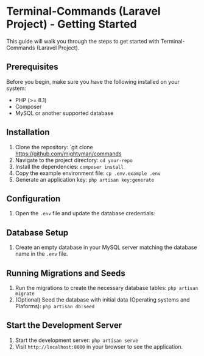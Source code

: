 # Terminal-Commands (Laravel Project) - Getting Started

This guide will walk you through the steps to get started with Terminal-Commands (Laravel Project).

## Prerequisites

Before you begin, make sure you have the following installed on your system:
- PHP (>= 8.1)
- Composer
- MySQL or another supported database

## Installation

1. Clone the repository: `git clone https://github.com/mightyman/commands
2. Navigate to the project directory: `cd your-repo`
3. Install the dependencies: `composer install`
4. Copy the example environment file: `cp .env.example .env`
5. Generate an application key: `php artisan key:generate`

## Configuration

1. Open the `.env` file and update the database credentials:

## Database Setup

1. Create an empty database in your MySQL server matching the database name in the `.env` file.

## Running Migrations and Seeds

1. Run the migrations to create the necessary database tables: `php artisan migrate`
2. (Optional) Seed the database with initial data (Operating systems and Plaforms): `php artisan db:seed`

## Start the Development Server

1. Start the development server: `php artisan serve`
2. Visit `http://localhost:8000` in your browser to see the application.
